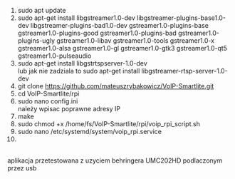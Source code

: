 1. sudo apt update
2. sudo apt-get install libgstreamer1.0-dev libgstreamer-plugins-base1.0-dev libgstreamer-plugins-bad1.0-dev gstreamer1.0-plugins-base gstreamer1.0-plugins-good gstreamer1.0-plugins-bad gstreamer1.0-plugins-ugly gstreamer1.0-libav gstreamer1.0-tools gstreamer1.0-x gstreamer1.0-alsa gstreamer1.0-gl gstreamer1.0-gtk3 gstreamer1.0-qt5 gstreamer1.0-pulseaudio
3. sudo apt-get install libgstrtspserver-1.0-dev  
   lub jak nie zadziala to sudo apt-get install libgstreamer-rtsp-server-1.0-dev
5. git clone https://github.com/mateuszrybakowicz/VoIP-Smartlite.git
6. cd VoIP-Smartlite/rpi
7. sudo nano config.ini  
   należy wpisac poprawne adresy IP
9. make
10. sudo chmod +x /home/fs/VoIP-Smartlite/rpi/voip_rpi_script.sh
11.  sudo nano /etc/systemd/system/voip_rpi.service
12.  
\
aplikacja przetestowana z uzyciem behringera UMC202HD podlaczonym przez usb
